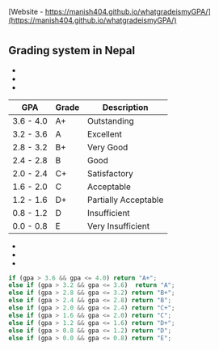[Website - https://manish404.github.io/whatgradeismyGPA/](https://manish404.github.io/whatgradeismyGPA/)

# 

## Grading system in Nepal

* 
* 
* 

| GPA | Grade | Description |
--- | --- | ---
| 3.6 - 4.0 | A+ | Outstanding |
| 3.2 - 3.6 | A | Excellent |
| 2.8 - 3.2 | B+ | Very Good |
| 2.4 - 2.8 | B | Good |
| 2.0 - 2.4 | C+ | Satisfactory |
| 1.6 - 2.0 | C | Acceptable |
| 1.2 - 1.6 | D+ | Partially Acceptable |
| 0.8 - 1.2 | D | Insufficient |
| 0.0 - 0.8 | E | Very Insufficient |


* 
* 
* 

```js
if (gpa > 3.6 && gpa <= 4.0) return "A+";
else if (gpa > 3.2 && gpa <= 3.6)  return "A";
else if (gpa > 2.8 && gpa <= 3.2) return "B+";
else if (gpa > 2.4 && gpa <= 2.8) return "B";
else if (gpa > 2.0 && gpa <= 2.4) return "C+";
else if (gpa > 1.6 && gpa <= 2.0) return "C";
else if (gpa > 1.2 && gpa <= 1.6) return "D+";
else if (gpa > 0.8 && gpa <= 1.2) return "D";
else if (gpa > 0.0 && gpa <= 0.8) return "E";
```